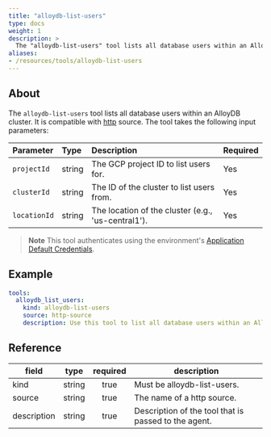 ```yaml
---
title: "alloydb-list-users"
type: docs
weight: 1
description: >
  The "alloydb-list-users" tool lists all database users within an AlloyDB cluster.
aliases:
- /resources/tools/alloydb-list-users
---
```


## About

The `alloydb-list-users` tool lists all database users within an AlloyDB cluster. It is compatible with [http](../../sources/http.md) source.
The tool takes the following input parameters:
	
| Parameter  | Type   | Description                                                                              | Required |
| :--------- | :----- | :--------------------------------------------------------------------------------------- | :------- |
| `projectId`  | string | The GCP project ID to list users for.                                                 | Yes      |
| `clusterId` | string | The ID of the cluster to list users from.                                                | Yes      |
| `locationId` | string | The location of the cluster (e.g., 'us-central1'). | Yes       |
> **Note**
> This tool authenticates using the environment's
[Application Default Credentials](https://cloud.google.com/docs/authentication/application-default-credentials).

## Example

```yaml
tools:
  alloydb_list_users:
    kind: alloydb-list-users
    source: http-source
    description: Use this tool to list all database users within an AlloyDB cluster
```
## Reference
| **field**   |                  **type**                  | **required** | **description**                                                                                  |
|-------------|:------------------------------------------:|:------------:|--------------------------------------------------------------------------------------------------|
| kind        |                   string                   |     true     | Must be alloydb-list-users.                                                                  |                                               |
| source      |                   string                   |     true     | The name of a http source.                                                                       |
| description |                   string                   |     true     | Description of the tool that is passed to the agent.                                             |